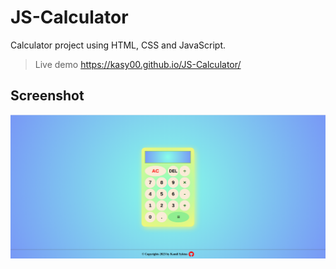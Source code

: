 # JS-Calculator
Calculator project using HTML, CSS and JavaScript.
>
>Live demo https://kasy00.github.io/JS-Calculator/

## Screenshot
![Example screenshot](./img/demoscreenshot.png)


